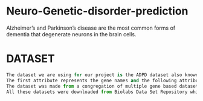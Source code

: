 # Neuro-Genetic-disorder-prediction
Alzheimer’s and Parkinson’s disease are the most common forms of dementia that degenerate neurons in the brain
cells.
# DATASET
```python
The dataset we are using for our project is the ADPD dataset also known as Alzheimer's and Parkinson's disease dataset.It has 1439 attributes and 199 entries. 
The first attribute represents the gene names and the following attributes represent the gene experimental values of patients. 
The dataset was made from a congregation of multiple gene based datasets including Common Genes Alzheimer Parkinson(CGAP), brain tumore and glioblastoma. 
All these datasets were downloaded from Biolabs Data Set Repository which stores both experimental values and gene names.
```
